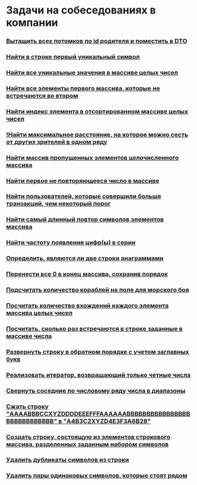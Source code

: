 # Задачи на собеседованиях в компании

### [Вытащить всех потомков по id родителя и поместить в DTO](https://github.com/freeomsk/LiveCoding/tree/master/pullAllChildrenByParentIdAndPutInDto)
### [Найти в строке первый уникальный символ](https://github.com/freeomsk/LiveCoding/tree/master/getFirstUniqueLetter)
### [Найти все уникальные значения в массиве целых чисел](https://github.com/freeomsk/LiveCoding/tree/master/allUniqueElementsArray)
### [Найти все элементы первого массива, которые не встречаются во втором](https://github.com/freeomsk/LiveCoding/tree/master/elementsDoNotOccur)
### [Найти индекс элемента в отсортированном массиве целых чисел](https://github.com/freeomsk/LiveCoding/tree/master/findIndexOfElementArray)
### [!Найти максимальное расстояние, на которое можно сесть от других зрителей в одном ряду]()
### [Найти массив пропущенных элементов целочисленного массива](https://github.com/freeomsk/LiveCoding/tree/master/findOfMissingElements)
### [Найти первое не повторяющееся число в массиве](https://github.com/freeomsk/LiveCoding/tree/master/firstNonRepeatedNumber)
### [Найти пользователей, которые совершили больше транзакций, чем некоторый порог](https://github.com/freeomsk/LiveCoding/tree/master/parseLog)
### [Найти самый длинный повтор символов элементов массива](https://github.com/freeomsk/LiveCoding/tree/master/longestPrefix)
### [Найти частоту появления цифр(ы) в серии](https://github.com/freeomsk/LiveCoding/tree/master/numberElementsSeries)
### [Определить, являются ли две строки анаграммами](https://github.com/freeomsk/LiveCoding/tree/master/anagram)
### [Перенести все 0 в конец массива, сохранив порядок](https://github.com/freeomsk/LiveCoding/tree/master/moveZerosToTail)
### [Подсчитать количество кораблей на поле для морского боя](https://github.com/freeomsk/LiveCoding/tree/master/countShips)
### [Посчитать количество вхождений каждого элемента массива целых чисел](https://github.com/freeomsk/LiveCoding/tree/master/countUniqueElementsArray)
### [Посчитать, сколько раз встречаются в строке заданные в массиве числа](https://github.com/freeomsk/LiveCoding/tree/master/countFilteredChars)
### [Развернуть строку в обратном порядке с учетом заглавных букв](https://github.com/freeomsk/LiveCoding/tree/master/reverseStringUpperCase)
### [Реализовать итератор, возвращающий только четные числа](https://github.com/freeomsk/LiveCoding/tree/master/myIterator)
### [Свернуть соседние по числовому ряду числа в диапазоны](https://github.com/freeomsk/LiveCoding/tree/master/adjacentNumbersIntoRanges)
### [Сжать строку "AAAABBBCCXYZDDDDEEEFFFAAAAAABBBBBBBBBBBBBBBBBBBBBBBBBBBB" в "A4B3C2XYZD4E3F3A6B28"](https://github.com/freeomsk/LiveCoding/tree/master/compressStringNumberOfLetters)
### [Создать строку, состоящую из элементов строкового массива, разделенных заданным набором символов](https://github.com/freeomsk/LiveCoding/tree/master/constructStringWithDelimiter)
### [Удалить дубликаты символов из строки](https://github.com/freeomsk/LiveCoding/tree/master/deduplicateSymbol)
### [Удалить пары одинаковых символов, которые стоят рядом](https://github.com/freeomsk/LiveCoding/tree/master/removePairsIdenticalCharacters)